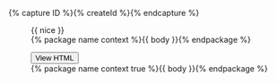 {% capture ID %}{% createId %}{% endcapture %}

<div class="border border-base-lighter margin-bottom-3 padding-3 radius-lg">
  <figure class="margin-0 margin-bottom-3">
    <figcaption class="margin-bottom-2">{{ nice }}</figcaption>
    {% package name context %}{{ body }}{% endpackage %}
  </figure>

  <figure class="margin-0">
    <div class="usa-accordion cfa-accordion">
      <figcaption class="usa-accordion__heading">
        <button type="button" class="usa-accordion__button" aria-expanded="false" aria-controls="aria-c-{{ ID }}">
          View HTML
        </button>
      </figcaption>
      <div id="aria-c-{{ ID }}" class="usa-accordion__content overflow-visible padding-0">
        {% package name context true %}{{ body }}{% endpackage %}
      </div>
    </div>
  </figure>
</div>